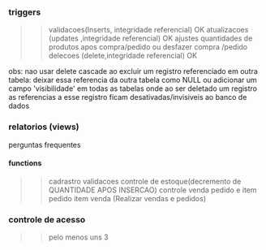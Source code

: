 ### triggers
>> validacoes(Inserts, integridade referencial) OK
>> atualizacoes (updates ,integridade referencial) OK
>>ajustes quantidades de produtos apos compra/pedido ou desfazer compra /pedido
>> delecoes (delete,integridade referencial) OK

obs: nao usar delete cascade
ao excluir um registro referenciado em outra tabela: deixar essa referencia da outra tabela como NULL ou adicionar um campo 'visibilidade' em todas as tabelas onde ao ser deletado um registro as referencias a esse registro ficam desativadas/invisiveis ao banco de dados
### relatorios (views)
perguntas frequentes
#### functions
>>cadrastro
>>validacoes
>>controle de estoque(decremento de QUANTIDADE APOS INSERCAO)
>>controle venda pedido e item pedido item venda (Realizar vendas  e pedidos)

### controle de acesso
>>pelo menos uns 3
